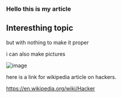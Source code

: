 ### Hello this is my article

## Interesthing topic

but with nothing to make it proper

i can also make pictures

![image](https://github.com/user-attachments/assets/028b6c6a-c98f-4c89-b49a-39242e13757f)

here is a link for wikipedia article on hackers.

https://en.wikipedia.org/wiki/Hacker
